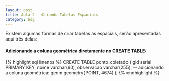 ```yaml
---
layout: post
title: Aula 2 - Criando Tabelas Espaciais
category: bdg
---
```



Existem algumas formas de criar tabelas as espaciais, serão apresentadas aqui três delas:


#### Adicionando a coluna geométrica diretamente no CREATE TABLE:


{% highlight sql linenos %}
CREATE TABLE ponto_coletado
(
  gid serial PRIMARY KEY,
  nome varchar(60),
  observacao varchar(255),
  -- adicionando a coluna geométrica:
  geom geometry(POINT, 4674)
);
{% endhighlight %}